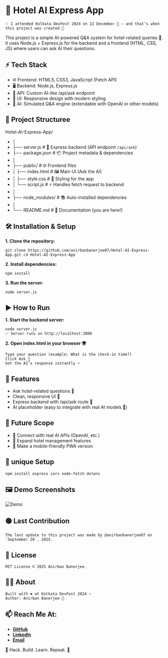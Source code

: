 # 🤖 Hotel AI Express App
    ✨ I attended Kolkata DevFest 2024 on 22 December 🎉 — and that’s when this project was created 🚀
    
This project is a simple AI-powered Q&A system for hotel-related queries 🏨.
It uses Node.js + Express.js for the backend and a frontend (HTML, CSS, JS) where users can ask AI their questions.

## ⚡ Tech Stack
- 🌐 Frontend: HTML5, CSS3, JavaScript (Fetch API)
- 🖥️ Backend: Node.js, Express.js
- 🔗 API: Custom AI-like /api/ask endpoint
- 🎨 UI: Responsive design with modern styling
- 🤖 AI: Simulated Q&A engine (extendable with OpenAI or other models)

## 📂 Project Structuree
Hotel-AI-Express-App/
- │
- ├── server.js          # 🚀 Express backend (API endpoint `/api/ask`)
- ├── package.json       # 📦 Project metadata & dependencies
- │
- ├── public/            # 🌐 Frontend files
- │   ├── index.html     # 🖼️ Main UI (Ask the AI)
- │   ├── style.css      # 🎨 Styling for the app
- │   └── script.js      # ⚡ Handles fetch request to backend
- │
- ├── node_modules/      # 📚 Auto-installed dependencies
- │
- └── README.md          # 📖 Documentation (you are here!)


## 🛠️ Installation & Setup

**1. Clone the repository:**
```
git clone https://github.com/anirbanbanerjee07/Hotel-AI-Express-App.git cd Hotel-AI-Express-App
```
**2. Install dependencies:**
```
npm install
```
**3. Run the server:**
```
node server.js
```

## ▶️ How to Run
**1. Start the backend server:**
```
node server.js
✅ Server runs on http://localhost:3000
```
**2. Open index.html in your browser 🌍**
```
Type your question (example: What is the check-in time?)
Click Ask 💬
Get the AI’s response instantly ⚡
```

## 🚀 Features
- Ask hotel-related questions 🏨
- Clean, responsive UI 🎨
- Express backend with /api/ask route 🔧
- AI placeholder (easy to integrate with real AI models 🤖)

## 🎯 Future Scope
- 🔌 Connect with real AI APIs (OpenAI, etc.)
- 🏢 Expand hotel management features
- 📱 Make a mobile-friendly PWA version

## 🔧 unique Setup
```
npm install express cors node-fetch dotenv
```

## 🖼️ Demo Screenshots
![Demo](https://github.com/user-attachments/assets/470c63df-b95d-40dd-9379-9229e1dbb776)

## 🟢 Last Contribution
    The last update to this project was made by @anirbanbanerjee07 on `September 26`, 2025.

## 📜 License
```
MIT License © 2025 Anirban Banerjee.
```

## 👨‍💻 About
    Built with ❤️ at Kolkata DevFest 2024 ✨
    Author: Anirban Banerjee 🌟

## 📫 Reach Me At:
- [**GitHub**](https://github.com/anirbanbanerjee07)
- [**LinkedIn**](https://www.linkedin.com/in/anirban-banerjee-b42b9907p/)
- [**Email**](banerjeeanirban666@gmail.com)


🎉 Hack. Build. Learn. Repeat. 🚀
